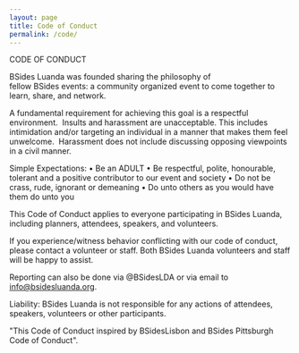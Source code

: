 ```yaml
---
layout: page
title: Code of Conduct
permalink: /code/
---
```



CODE OF CONDUCT

BSides Luanda was founded sharing the philosophy of fellow BSides events: a community organized event to come together to learn, share, and network.

A fundamental requirement for achieving this goal is a respectful environment.  Insults and harassment are unacceptable. This includes intimidation and/or targeting an individual in a manner that makes them feel unwelcome.  Harassment does not include discussing opposing viewpoints in a civil manner.

Simple Expectations:
	• Be an ADULT
	• Be respectful, polite, honourable, tolerant and a positive contributor to our event and society
	• Do not be crass, rude, ignorant or demeaning
	• Do unto others as you would have them do unto you


This Code of Conduct applies to everyone participating in BSides Luanda, including planners, attendees, speakers, and volunteers.

If you experience/witness behavior conflicting with our code of conduct, please contact a volunteer or staff. Both BSides Luanda volunteers and staff will be happy to assist. 

Reporting can also be done via @BSidesLDA or via email to info@bsidesluanda.org.



Liability:
BSides Luanda is not responsible for any actions of attendees, speakers, volunteers or other participants.

"This Code of Conduct inspired by BSidesLisbon and  BSides Pittsburgh Code of Conduct".
